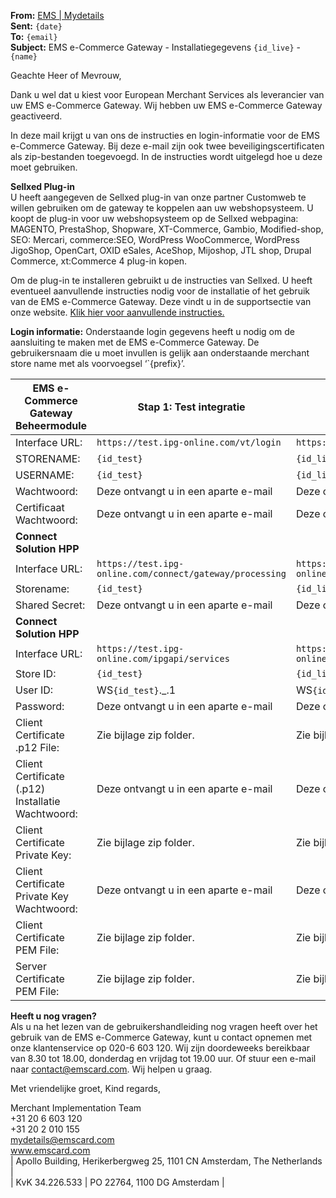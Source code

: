 **From:** [EMS | Mydetails](mailto:mydetails@emscard.com)  
**Sent:** `{date}`  
**To:** `{email}`  
**Subject:** EMS e-Commerce Gateway - Installatiegegevens `{id_live}` - `{name}`  

Geachte Heer of Mevrouw,
 
Dank u wel dat u kiest voor European Merchant Services als leverancier van uw EMS e-Commerce Gateway. Wij hebben uw EMS e-Commerce Gateway geactiveerd.
 
In deze mail krijgt u van ons de instructies en login-informatie voor de EMS e-Commerce Gateway. Bij deze e-mail zijn ook twee beveiligingscertificaten als zip-bestanden toegevoegd. In de instructies wordt uitgelegd hoe u deze moet gebruiken.
 
**Sellxed Plug-in**  
U heeft aangegeven de Sellxed plug-in van onze partner Customweb te willen gebruiken om de gateway te koppelen aan uw webshopsysteem. U koopt de plug-in voor uw webshopsysteem op de Sellxed webpagina: MAGENTO, PrestaShop, Shopware, XT-Commerce, Gambio, Modified-shop, SEO: Mercari, commerce:SEO, WordPress WooCommerce, WordPress JigoShop, OpenCart, OXID eSales, AceShop, Mijoshop, JTL shop, Drupal Commerce, xt:Commerce 4 plug-in kopen.
 
Om de plug-in te installeren gebruikt u de instructies van Sellxed. U heeft eventueel aanvullende instructies nodig voor de installatie of het gebruik van de EMS e-Commerce Gateway. Deze vindt u in de supportsectie van onze website. [Klik hier voor aanvullende instructies.](https://emscard.nl/support/hoe-neem-ik-mijn-ems-e-commerce-gateway-met-sellxed-plug-gebruik)

**Login informatie:**
Onderstaande login gegevens heeft u nodig om de aansluiting te maken met de EMS e-Commerce Gateway. De gebruikersnaam die u moet invullen is gelijk aan onderstaande merchant store name met als voorvoegsel ‘`{prefix}’.

| EMS e-Commerce Gateway Beheermodule               | Stap 1: Test integratie                                  | Stap 2: Live integratie                                 |
| ------------------------------------------------- | -------------------------------------------------------- | ------------------------------------------------------- |
| Interface URL:                                    | `https://test.ipg-online.com/vt/login`                   | `https://www.ipg-online.com/vt/login`                   |
| STORENAME:                                        | `{id_test}`                                              | `{id_live}`                                             |
| USERNAME:                                         | `{id_test}`                                              | `{id_live}`                                             |
| Wachtwoord:                                       | Deze ontvangt u in een aparte e-mail                     | Deze ontvangt u in een aparte e-mail                    |
| Certificaat Wachtwoord:                           | Deze ontvangt u in een aparte e-mail                     | Deze ontvangt u in een aparte e-mail                    |
| **Connect Solution HPP**                                                                                                                                               |
| Interface URL:                                    | `https://test.ipg-online.com/connect/gateway/processing` | `https://www.ipg-online.com/connect/gateway/processing` |
| Storename:                                        | `{id_test}`                                              | `{id_live}`                                             |
| Shared Secret:                                    | Deze ontvangt u in een aparte e-mail                     | Deze ontvangt u in een aparte e-mail                    |
| **Connect Solution HPP**                                                                                                                                               |
| Interface URL:                                    | `https://test.ipg-online.com/ipgapi/services`            | `https://www.ipg-online.com/ipgapi/services`            |
| Store ID:                                         | `{id_test}`                                              | `{id_live}`                                             |
| User ID:                                          | WS`{id_test}`._.1                                        | WS`{id_live}`._.1                                       |
| Password:                                         | Deze ontvangt u in een aparte e-mail                     | Deze ontvangt u in een aparte e-mail                    |
| Client Certificate .p12 File:                     | Zie bijlage zip folder.                                  | Zie bijlage zip folder.                                 |
| Client Certificate (.p12) Installatie Wachtwoord: | Deze ontvangt u in een aparte e-mail                     | Deze ontvangt u in een aparte e-mail                    |
| Client Certificate Private Key:                   | Zie bijlage zip folder.                                  | Zie bijlage zip folder.                                 |
| Client Certificate Private Key Wachtwoord:        | Deze ontvangt u in een aparte e-mail                     | Deze ontvangt u in een aparte e-mail                    |
| Client Certificate PEM File:                      | Zie bijlage zip folder.                                  | Zie bijlage zip folder.                                 |
| Server Certificate PEM File:                      | Zie bijlage zip folder.                                  | Zie bijlage zip folder.                                 |

**Heeft u nog vragen?**  
Als u na het lezen van de gebruikershandleiding nog vragen heeft over het gebruik van de EMS e-Commerce Gateway, kunt u contact opnemen met onze klantenservice op 020-6 603 120. Wij zijn doordeweeks bereikbaar van 8.30 tot 18.00, donderdag en vrijdag tot 19.00 uur. Of stuur een e-mail naar contact@emscard.com. Wij helpen u graag.
 
Met vriendelijke groet,
Kind regards,

Merchant Implementation Team  
+31 20 6 603 120  
+31 20 2 010 155  
mydetails@emscard.com  
www.emscard.com  
| Apollo Building, Herikerbergweg 25, 1101 CN Amsterdam, The Netherlands |  
| KvK 34.226.533 | PO 22764, 1100 DG Amsterdam |  
